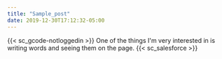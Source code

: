 ```yaml
---
title: "Sample_post"
date: 2019-12-30T17:12:32-05:00
---
```

{{< sc_gcode-notloggedin >}}
One of the things I'm very interested in is writing words and seeing them on the page.
{{< sc_salesforce >}}
